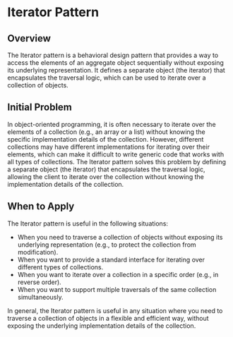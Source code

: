 # Iterator Pattern
## Overview
The Iterator pattern is a behavioral design pattern that provides a way to access the elements of an aggregate object sequentially without exposing its underlying representation. It defines a separate object (the iterator) that encapsulates the traversal logic, which can be used to iterate over a collection of objects.

## Initial Problem
In object-oriented programming, it is often necessary to iterate over the elements of a collection (e.g., an array or a list) without knowing the specific implementation details of the collection. However, different collections may have different implementations for iterating over their elements, which can make it difficult to write generic code that works with all types of collections. The Iterator pattern solves this problem by defining a separate object (the iterator) that encapsulates the traversal logic, allowing the client to iterate over the collection without knowing the implementation details of the collection.

## When to Apply
The Iterator pattern is useful in the following situations:

* When you need to traverse a collection of objects without exposing its underlying representation (e.g., to protect the collection from modification).
* When you want to provide a standard interface for iterating over different types of collections.
* When you want to iterate over a collection in a specific order (e.g., in reverse order).
* When you want to support multiple traversals of the same collection simultaneously.

In general, the Iterator pattern is useful in any situation where you need to traverse a collection of objects in a flexible and efficient way, without exposing the underlying implementation details of the collection.
